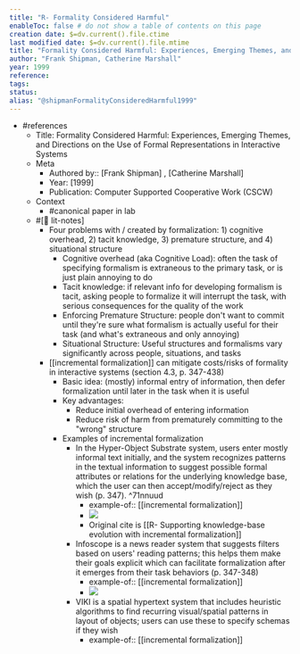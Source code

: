 ```yaml
---
title: "R- Formality Considered Harmful"
enableToc: false # do not show a table of contents on this page
creation date: $=dv.current().file.ctime
last modified date: $=dv.current().file.mtime
title: "Formality Considered Harmful: Experiences, Emerging Themes, and Directions on the Use of Formal Representations in Interactive Systems"
author: "Frank Shipman, Catherine Marshall"
year: 1999
reference: 
tags: 
status: 
alias: "@shipmanFormalityConsideredHarmful1999"
---
```


- #references
    - Title: Formality Considered Harmful: Experiences, Emerging Themes, and Directions on the Use of Formal Representations in Interactive Systems
    - Meta
        - Authored by:: [Frank Shipman] ,  [Catherine Marshall]
        - Year: [1999]
        - Publication: Computer Supported Cooperative Work (CSCW)
    - Context
        - #canonical paper in lab
    - #[📝 lit-notes]
        - Four problems with / created by formalization: 1) cognitive overhead, 2) tacit knowledge, 3) premature structure, and 4) situational structure
            - Cognitive overhead (aka Cognitive Load): often the task of specifying formalism is extraneous to the primary task, or is just plain annoying to do
            - Tacit knowledge: if relevant info for developing formalism is tacit, asking people to formalize it will interrupt the task, with serious consequences for the quality of the work
            - Enforcing Premature Structure: people don't want to commit until they're sure what formalism is actually useful for their task (and what's extraneous and only annoying)
            - Situational Structure: Useful structures and formalisms vary significantly across people, situations, and tasks
        - [[incremental formalization]] can mitigate costs/risks of formality in interactive systems (section 4.3, p. 347-438)
            - Basic idea: (mostly) informal entry of information, then defer formalization until later in the task when it is useful
            - Key advantages:
                - Reduce initial overhead of entering information
                - Reduce risk of harm from prematurely committing to the "wrong" structure
            - Examples of incremental formalization
                - In the Hyper-Object Substrate system, users enter mostly informal text initially, and the system recognizes patterns in the textual information to suggest possible formal attributes or relations for the underlying knowledge base, which the user can then accept/modify/reject as they wish (p. 347). ^71nnuud
                    - example-of:: [[incremental formalization]]
                    - ![](https://firebasestorage.googleapis.com/v0/b/firescript-577a2.appspot.com/o/imgs%2Fapp%2Fmegacoglab%2Fnv5jGR2KtA?alt=media&token=7ab4cc41-116f-41d5-a440-d75b3a6d6741)
                    - Original cite is [[R- Supporting knowledge-base evolution with incremental formalization]]
                - Infoscope is a news reader system that suggests filters based on users' reading patterns; this helps them make their goals explicit which can facilitate formalization after it emerges from their task behaviors (p. 347-348)
                    - example-of:: [[incremental formalization]]
                    - ![](https://firebasestorage.googleapis.com/v0/b/firescript-577a2.appspot.com/o/imgs%2Fapp%2Fmegacoglab%2Fts6VgCsUgF?alt=media&token=a90690af-947d-4767-922d-ca32ed3a7282)
                - VIKI is a spatial hypertext system that includes heuristic algorithms to find recurring visual/spatial patterns in layout of objects; users can use these to specify schemas if they wish
                    - example-of:: [[incremental formalization]]

